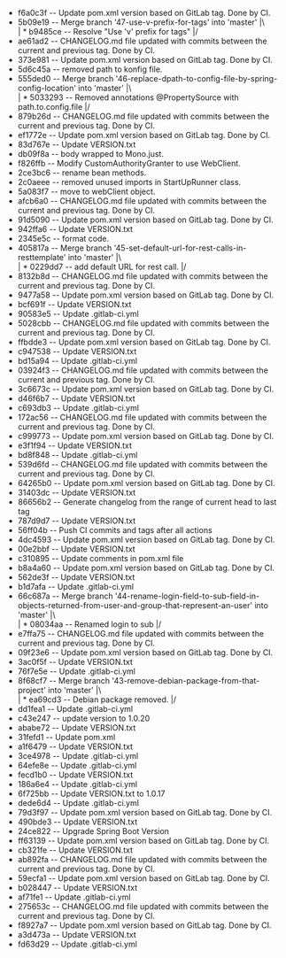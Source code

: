 * f6a0c3f -- Update pom.xml version based on GitLab tag. Done by CI.
*   5b09e19 -- Merge branch '47-use-v-prefix-for-tags' into 'master'
|\  
| * b9485ce -- Resolve "Use 'v' prefix for tags"
|/  
* ae61ad2 -- CHANGELOG.md file updated with commits between the current and previous tag. Done by CI.
* 373e981 -- Update pom.xml version based on GitLab tag. Done by CI.
* 5d6c45a -- removed path to konfig file.
*   555ded0 -- Merge branch '46-replace-dpath-to-config-file-by-spring-config-location' into 'master'
|\  
| * 5033293 -- Removed annotations @PropertySource with path.to.config.file
|/  
* 879b26d -- CHANGELOG.md file updated with commits between the current and previous tag. Done by CI.
* ef1772e -- Update pom.xml version based on GitLab tag. Done by CI.
* 83d767e -- Update VERSION.txt
* db09f8a -- body wrapped to Mono.just.
* f826ffb -- Modify CustomAuthorityGranter to use WebClient.
* 2ce3bc6 -- rename bean methods.
* 2c0aeee -- removed unused imports in StartUpRunner class.
* 5a083f7 -- move to webClient object.
* afcb6a0 -- CHANGELOG.md file updated with commits between the current and previous tag. Done by CI.
* 91d5090 -- Update pom.xml version based on GitLab tag. Done by CI.
* 942ffa6 -- Update VERSION.txt
* 2345e5c -- format code.
*   405817a -- Merge branch '45-set-default-url-for-rest-calls-in-resttemplate' into 'master'
|\  
| * 0229dd7 -- add default URL for rest call.
|/  
* 8132b8d -- CHANGELOG.md file updated with commits between the current and previous tag. Done by CI.
* 9477a58 -- Update pom.xml version based on GitLab tag. Done by CI.
* bcf691f -- Update VERSION.txt
* 90583e5 -- Update .gitlab-ci.yml
* 5028cbb -- CHANGELOG.md file updated with commits between the current and previous tag. Done by CI.
* ffbdde3 -- Update pom.xml version based on GitLab tag. Done by CI.
* c947538 -- Update VERSION.txt
* bd15a94 -- Update .gitlab-ci.yml
* 03924f3 -- CHANGELOG.md file updated with commits between the current and previous tag. Done by CI.
* 3c6673c -- Update pom.xml version based on GitLab tag. Done by CI.
* d46f6b7 -- Update VERSION.txt
* c693db3 -- Update .gitlab-ci.yml
* 172ac56 -- CHANGELOG.md file updated with commits between the current and previous tag. Done by CI.
* c999773 -- Update pom.xml version based on GitLab tag. Done by CI.
* e3f1f94 -- Update VERSION.txt
* bd8f848 -- Update .gitlab-ci.yml
* 539d6fd -- CHANGELOG.md file updated with commits between the current and previous tag. Done by CI.
* 64265b0 -- Update pom.xml version based on GitLab tag. Done by CI.
* 31403dc -- Update VERSION.txt
* 86656b2 -- Generate changelog from the range of current head to last tag
* 787d9d7 -- Update VERSION.txt
* 56ff04b -- Push CI commits and tags after all actions
* 4dc4593 -- Update pom.xml version based on GitLab tag. Done by CI.
* 00e2bbf -- Update VERSION.txt
* c310895 -- Update comments in pom.xml file
* b8a4a60 -- Update pom.xml version based on GitLab tag. Done by CI.
* 562de3f -- Update VERSION.txt
* b1d7afa -- Update .gitlab-ci.yml
*   66c687a -- Merge branch '44-rename-login-field-to-sub-field-in-objects-returned-from-user-and-group-that-represent-an-user' into 'master'
|\  
| * 08034aa -- Renamed login to sub
|/  
* e7ffa75 -- CHANGELOG.md file updated with commits between the current and previous tag. Done by CI.
* 09f23e6 -- Update pom.xml version based on GitLab tag. Done by CI.
* 3ac0f5f -- Update VERSION.txt
* 76f7e5e -- Update .gitlab-ci.yml
*   8f68cf7 -- Merge branch '43-remove-debian-package-from-that-project' into 'master'
|\  
| * ea69cd3 -- Debian package removed.
|/  
* dd1fea1 -- Update .gitlab-ci.yml
* c43e247 -- update version to 1.0.20
* ababe72 -- Update VERSION.txt
* 31fefd1 -- Update pom.xml
* a1f6479 -- Update VERSION.txt
* 3ce4978 -- Update .gitlab-ci.yml
* 64efe8e -- Update .gitlab-ci.yml
* fecd1b0 -- Update VERSION.txt
* 186a6e4 -- Update .gitlab-ci.yml
* 6f725bb -- Update VERSION.txt to 1.0.17
* dede6d4 -- Update .gitlab-ci.yml
* 79d3f97 -- Update pom.xml version based on GitLab tag. Done by CI.
* 490bde3 -- Update VERSION.txt
* 24ce822 -- Upgrade Spring Boot Version
* ff63139 -- Update pom.xml version based on GitLab tag. Done by CI.
* cb321fe -- Update VERSION.txt
* ab892fa -- CHANGELOG.md file updated with commits between the current and previous tag. Done by CI.
* 59ecfa1 -- Update pom.xml version based on GitLab tag. Done by CI.
* b028447 -- Update VERSION.txt
* af71fe1 -- Update .gitlab-ci.yml
* 275653c -- CHANGELOG.md file updated with commits between the current and previous tag. Done by CI.
* f8927a7 -- Update pom.xml version based on GitLab tag. Done by CI.
* a3d473a -- Update VERSION.txt
* fd63d29 -- Update .gitlab-ci.yml